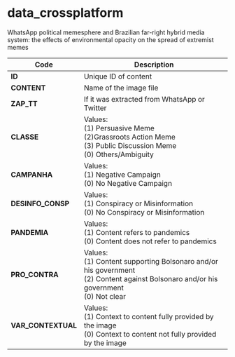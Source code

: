 # data_crossplatform
WhatsApp political memesphere and Brazilian far-right hybrid media system: the effects of environmental opacity on the spread of extremist memes

| Code  | Description |
| ------------- | ------------- |
| **ID**  | Unique ID of content  |
| **CONTENT**  | Name of the image file  |
| **ZAP_TT**  | If it was extracted from WhatsApp or Twitter  |
| **CLASSE**  | Values:<br>(1) Persuasive Meme<br>(2)Grassroots Action Meme<br>(3) Public Discussion Meme<br>(0) Others/Ambiguity  |
| **CAMPANHA**  | Values:<br>(1) Negative Campaign<br>(0) No Negative Campaign  |
| **DESINFO_CONSP**  | Values:<br>(1) Conspiracy or Misinformation<br>(0) No Conspiracy or Misinformation  |
| **PANDEMIA**  | Values:<br>(1) Content refers to pandemics<br>(0) Content does not refer to pandemics  |
| **PRO_CONTRA**  | Values:<br>(1) Content supporting Bolsonaro and/or his government<br>(2) Content against Bolsonaro and/or his government<br>(0) Not clear  |
| **VAR_CONTEXTUAL**  | Values:<br>(1) Context to content fully provided by the image<br>(0) Context to content not fully provided by the image  |
